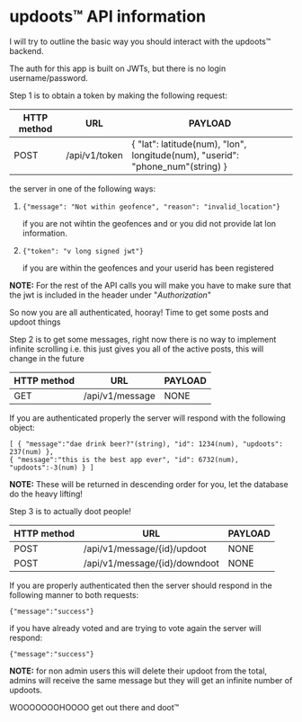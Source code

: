 # updoots™ API information

I will try to outline the basic way you should interact with the updoots™ backend.

The auth for this app is built on JWTs, but there is no login username/password.

Step 1 is to obtain a token by making the following request:

| HTTP  method | URL           | PAYLOAD |
|--------------|---------------|---------|
| POST         | /api/v1/token | { "lat": latitude(num), "lon", longitude(num), "userid": "phone_num"(string) }|

the server in one of the following ways:

1. `{"message": "Not within geofence", "reason": "invalid_location"}`
	
	if you are not wihtin the geofences and or you did not provide lat lon information.

2. `{"token": "v long signed jwt"}`

	if you are within the geofences and your userid has been registered
	
__NOTE:__ For the rest of the API calls you will make you have to make sure that the jwt is included in the header under "_Authorization_"


So now you are all authenticated, hooray! Time to get some posts and updoot things

Step 2 is to get some messages, right now there is no way to implement infinite scrolling i.e. this just gives you all of the active posts, this will change in the future

| HTTP  method | URL             | PAYLOAD |
|--------------|-----------------|---------|
| GET          | /api/v1/message | NONE    |

If you are authenticated properly the server will respond with the following object:

```
[ { "message":"dae drink beer?"(string), "id": 1234(num), "updoots": 237(num) }, 
{ "message":"this is the best app ever", "id": 6732(num), "updoots":-3(num) } ]
```
__NOTE:__ These will be returned in descending order for you, let the database do the heavy lifting!


Step 3 is to actually doot people!

| HTTP  method | URL                           | PAYLOAD |
|--------------|-------------------------------|---------|
| POST         | /api/v1/message/{id}/updoot   | NONE    |
| POST         | /api/v1/message/{id}/downdoot | NONE    |

If you are properly authenticated then the server should respond in the following manner to both requests:

`{"message":"success"}`

if you have already voted and are trying to vote again the server will respond:

`{"message":"success"}`

__NOTE:__ for non admin users this will delete their updoot from the total, admins will receive the same message but they will get an infinite number of updoots.

WOOOOOOOHOOOO get out there and doot™

